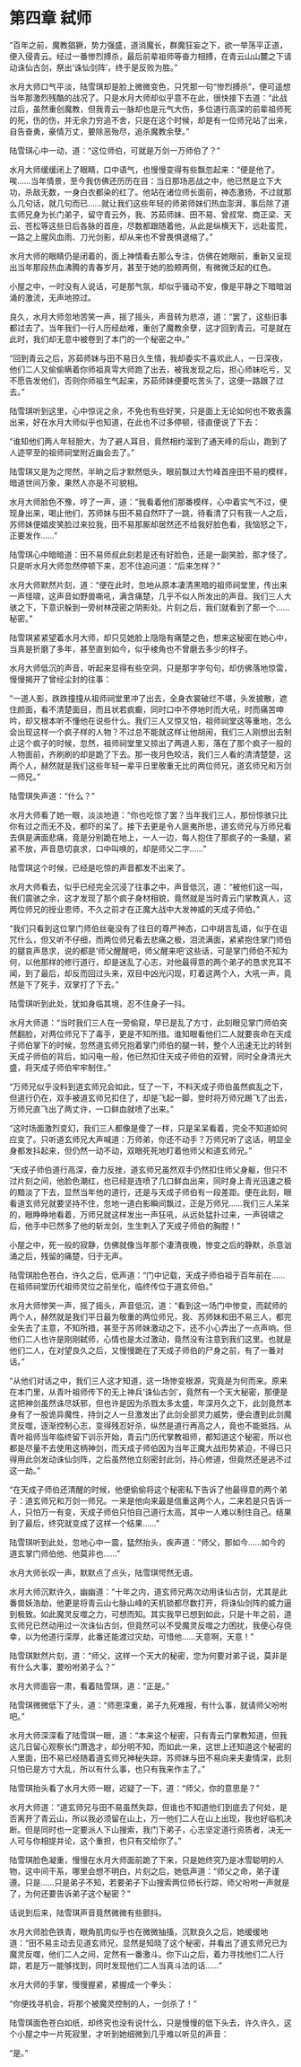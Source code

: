 # 第四章 弑师


“百年之前，魔教猖獗，势力强盛，道消魔长，群魔狂妄之下，欲一举荡平正道，便入侵青云。经过一番惨烈搏杀，最后前辈祖师等奋力相搏，在青云山山麓之下请动诛仙古剑，祭出‘诛仙剑阵’，终于是反败为胜。”

水月大师口气平淡，陆雪琪却是脸上微微变色，只凭那一句“惨烈搏杀”，便可遥想当年那激烈残酷的战况了。只是水月大师却似乎意不在此，很快接下去道：“此战过后，虽然重创魔教，但我青云一脉却也是元气大伤，多位道行高深的前辈祖师死的死，伤的伤，并无余力穷追不舍，只是在这个时候，却是有一位师兄站了出来，自告奋勇，豪情万丈，要除恶殆尽，追杀魔教余孽。”

陆雪琪心中一动，道：“这位师伯，可就是万剑一万师伯了？”

水月大师缓缓闭上了眼睛，口中语气，也慢慢变得有些飘忽起来：“便是他了。唉……当年情景，至今我仿佛还历历在目：当日那场恶战之中，他已然是立下大功，杀敌无数，一身白衣都染的红了。他站在诸位师长面前，神态激扬，不过就那么几句话，就几句而已……就让我们这些年轻的师弟师妹们热血澎湃，事后除了道玄师兄身为长门弟子，留守青云外，我、苏茹师妹、田不易、曾叔常、商正梁、天云、苍松等这些日后各脉的首座，尽数都跟随着他，从此是纵横天下，远赴蛮荒，一路之上腥风血雨、刀光剑影，却从来也不曾畏惧退缩了。”

水月大师的眼睛仍是闭着的，面上神情看去那么专注，仿佛在她眼前，重新又呈现出当年那段热血沸腾的青春岁月，甚至于她的脸颊两侧，有微微泛起的红色。

小屋之中，一时没有人说话，可是那气氛，却似乎骚动不安，像是平静之下暗暗汹涌的激流，无声地掠过。

良久，水月大师忽地苦笑一声，摇了摇头，声音转为悲凉，道：“罢了，这些旧事都过去了。当年我们一行人历经劫难，重创了魔教余孽，这才回到青云。可是就在此时，我们却无意中被卷到了本门的一个秘密之中。”

“回到青云之后，苏茹师妹与田不易日久生情，我却委实不喜欢此人，一日深夜，他们二人又偷偷瞒着你师祖真雩大师跑了出去，被我发现之后，担心师妹吃亏，又不愿告发他们，否则你师祖生气起来，苏茹师妹便要吃苦头了，这便一路跟了过去。”

陆雪琪听到这里，心中惊诧之余，不免也有些好笑，只是面上无论如何也不敢表露出来，好在水月大师似乎也知道，在此也不过多停顿，径直便说了下去：

“谁知他们两人年轻胆大，为了避人耳目，竟然相约溜到了通天峰的后山，跑到了人迹罕至的祖师祠堂附近幽会去了。”

陆雪琪又是为之愕然，半晌之后才默然低头，眼前飘过大竹峰首座田不易的模样，暗道世间万象，果然人亦是不可貌相。

水月大师脸色不豫，哼了一声，道：“我看着他们那番模样，心中着实气不过，便现身出来，喝止他们，苏师妹与田不易自然吓了一跳，待看清了只有我一人之后，苏师妹便嬉皮笑脸过来拉我，田不易那厮却居然还不给我好脸色看，我恼怒之下，正要发作……”

陆雪琪心中暗暗道：田不易师叔此刻若是还有好脸色，还是一副笑脸，那才怪了。只是听水月大师忽然停顿下来，忍不住追问道：“后来怎样？”

水月大师默然片刻，道：“便在此时，忽地从原本凄清黑暗的祖师祠堂里，传出来一声怪啸，这声音如野兽嘶吼，满含痛楚，几乎不似人所发出的声音。我们三人大骇之下，下意识躲到一旁树林茂密之阴影处。片刻之后，我们就看到了那一个……秘密。”

陆雪琪紧紧望着水月大师，却只见她脸上隐隐有痛楚之色，想来这秘密在她心中，当真是折磨了多年，甚至直到如今，似乎棱角也不曾磨去多少的样子。

水月大师低沉的声音，听起来显得有些空洞，只是那字字句句，却仿佛落地惊雷，慢慢揭开了曾经尘封的往事：

“一道人影，跌跌撞撞从祖师祠堂里冲了出去，全身衣裳破烂不堪，头发披散，遮住颜面，看不清楚面目，而且状若疯癫，同时口中不停地时而大吼，时而痛苦呻吟，却又根本听不懂他在说些什么。我们三人又惊又怕，祖师祠堂这等重地，怎么会出现这样一个疯子样的人物？不过总不能就这样让他胡闹，我们三人刚想出去制止这个疯子的时候，忽然，祖师祠堂里又掠出了两道人影，落在了那个疯子一般的人物面前，齐刷刷的却是跪了下去。那一夜月色皎洁，我们三人看的清清楚楚，这两个人，赫然就是我们这些年轻一辈平日里敬重无比的两位师兄，道玄师兄和万剑一师兄。”

陆雪琪失声道：“什么？”

水月大师看了她一眼，淡淡地道：“你也吃惊了罢？当年我们三人，那份惊骇只比你有过之而无不及，都吓的呆了。接下去更是令人匪夷所思，道玄师兄与万师兄看去俱是满面悲痛，竟是分别跪在地上，一人一边，每人抱住了那疯子的一条腿，紧紧不放，声音恳切哀求，口中叫唤的，却是师父二字……”

陆雪琪这个时候，已经是吃惊的声音都发不出来了。

水月大师看去，似乎已经完全沉浸了往事之中，声音低沉，道：“被他们这一叫，我们震骇之余，这才发现了那个疯子身材相貌，竟然就是当时青云门掌教真人，这两位师兄的授业恩师，不久之前才在正魔大战中大发神威的天成子师伯。”

“我们只看到这位掌门师伯丝毫没有了往日的尊严神态，口中胡言乱语，似乎在诅咒什么，但又听不仔细，而两位师兄看去悲痛之极，泪流满面，紧紧抱住掌门师伯的腿哀声恳求，说的都是‘师父醒醒吧，师父醒来吧’这些话，可是掌门师伯不知为何，以他那样的修行道行，却是迷乱了心志，对他最得意的两个弟子的恳求充耳不闻，到了最后，却反而回过头来，双目中凶光闪现，盯着这两个人，大吼一声，竟然是下了死手，双掌打了下去。”

陆雪琪听到此处，犹如身临其境，忍不住身子一抖。

水月大师道：“当时我们三人在一旁偷窥，早已是乱了方寸，此刻眼见掌门师伯突然翻脸，对两位师兄下了毒手，更是不知所措。谁知眼看他们二人就要丧命在天成子师伯掌下的时候，忽然道玄师兄抱着掌门师伯的腿一转，整个人迅速无比的转到天成子师伯的背后，如闪电一般，他已然扣住天成子师伯的双臂，同时全身清光大盛，将天成子师伯牢牢制住。”

“万师兄似乎没料到道玄师兄会如此，怔了一下，不料天成子师伯虽然疯乱之下，但道行仍在，双手被道玄师兄扣住了，却是飞起一脚，登时将万师兄踢飞了出去，万师兄直飞出了两丈许，一口鲜血就喷了出来。”

“这时场面激烈变幻，我们三人都像是傻了一样，只是呆呆看着，完全不知道如何应变了。只听道玄师兄大声喊道：万师弟，你还不动手？万师兄听了这话，明显全身都发抖起来，但仍然一动不动，双眼死死地盯着他师父和道玄师兄。”

“天成子师伯道行高深，奋力反挫，道玄师兄虽然双手仍然扣住师父身躯，但只不过片刻之间，他脸色潮红，也已经是连喷了几口鲜血出来，同时身上青光迅速之极的黯淡了下去，显然当年他的道行，还是与天成子师伯有一段差距。便在此刻，眼看道玄师兄就要坚持不住，忽地一道白影瞬间飘过，正是万师兄……我们三人呆呆的，眼睁睁地看着，万师兄就这样发出一声狂吼，从远处猛扑过来，一声锐啸之后，他手中已然多了他的斩龙剑，生生刺入了天成子师伯的胸膛！”

小屋之中，死一般的寂静，仿佛就像当年那个凄清夜晚，惨变之后的静默，杀意汹涌之后，残留的痛楚，归于无声。

陆雪琪脸色苍白，许久之后，低声道：“门中记载，天成子师伯祖于百年前在……在祖师祠堂历代祖师灵位之前坐化，临终传位于道玄师伯。”

水月大师惨笑一声，摇了摇头，声音低沉，道：“看到这一场门中惨变，而弑师的两个人，赫然就是我们平日最为敬重的两位师兄，我、苏师妹和田不易三人，都完全失去了主意，不知所措，甚至于苏师妹激动之下，还不小心弄出了一点声响。但他们二人也许是刚刚弑师，心情也是太过激动，竟然没有注意到我们这里。也就是他们二人，在对望良久之后，又慢慢跪在了天成子师伯的尸身之前，有了一番对话。”

“从他们对话之中，我们三人这才知道，这一场惨变根源，究竟是为何而来。原来在本门里，从青叶祖师传下的无上神兵‘诛仙古剑’，竟然有一个天大秘密，那便是这把神剑虽然诛尽妖邪，但也许是因为杀戮太多太盛，年深月久之下，此剑竟然本身有了一股诡异魔性，持剑之人一旦激发出了此剑全部灵力威势，便会遭到此剑魔灵反噬，逐渐控制心志，变得残忍好杀，纵然是道行再高之人，竟也不能抵挡。从青叶祖师当年临终留下训示开始，青云门历代掌教祖师，都知道这个秘密，所以也都是尽量不去使用这柄神剑，而天成子师伯因为当年正魔大战形势紧迫，不得已只得用此剑发动诛仙剑阵，之后虽然他立刻密封此剑，持心修道，但竟然还是逃不过这一劫。”

“在天成子师伯还清醒的时候，他便偷偷将这个秘密私下告诉了他最得意的两个弟子：道玄师兄和万剑一师兄。一来是他向来最是信重这两个人，二来若是只告诉一人，只怕万一有变，天成子师伯只怕自己道行太高，其中一人难以制住自己。结果到了最后，终究就变成了这样一个结果……”

陆雪琪听到此处，忽地心中一震，猛然抬头，疾声道：“师父，那如今……如今的道玄掌门师伯他、他莫非也……”

水月大师长叹一声，默默点了点头，陆雪琪愕然无语。

水月大师沉默许久，幽幽道：“十年之内，道玄师兄两次动用诛仙古剑，尤其是此番兽妖浩劫，他更是将青云山七脉山峰的天机锁都尽数打开，将诛仙剑阵的威力逼到极致。如此魔灵反噬之力，可想而知。其实我早已想到如此，只是十年之前，道玄师兄已然动用过一次诛仙古剑，但竟然可以不受魔灵反噬之力困扰，我便心存侥幸，以为他道行深厚，此番还能渡过灾劫，可惜他……天意啊，天意！”

陆雪琪默然片刻，道：“师父，这样一个天大的秘密，您为何要对弟子说，莫非是有什么大事，要吩咐弟子么？”

水月大师面容一肃，看着陆雪琪，道：“正是。”

陆雪琪微微低下了头，道：“师恩深重，弟子九死难报，有什么事，就请师父吩咐吧。”

水月大师深深看了陆雪琪一眼，道：“本来这个秘密，只有青云门掌教知道，但我这几日留心观察长门萧逸才，却分明不知，而如此一来，这世上还知道这个秘密的人里面，田不易已经随着道玄师兄神秘失踪，苏师妹与田不易向来夫妻情深，此刻只怕已是方寸大乱，所以有什么事，也只有我来作主了。”

陆雪琪抬头看了水月大师一眼，迟疑了一下，道：“师父，你的意思是？”

水月大师道：“道玄师兄与田不易虽然失踪，但谁也不知道他们到底去了何处，是否离开了青云山，所以我必须留在山上，万一他们二人在山上出现，我也好临机决断。但是同时也一定要派人下山搜索，我门下弟子，心志坚定道行资质者，决无一人可与你相提并论，这个重担，也只有交给你了。”

陆雪琪脸色凝重，慢慢在水月大师面前跪了下来，只是她终究乃是冰雪聪明的人物，这中间干系，哪里会想不明白，片刻之后，她低声道：“师父之命，弟子谨遵。只是……只是弟子不知，若要弟子下山搜索两位师长行踪，师父吩咐一声就是了，为何还要告诉弟子这个秘密？”

话说到后来，陆雪琪声音竟然微微有些颤抖。

水月大师脸色铁青，眼角肌肉似乎也在微微抽搐，沉默良久之后，她缓缓地道：“田不易主动去见道玄师兄，显然是知晓了这个秘密，并看出了道玄师兄已为魔灵反噬，他们二人之间，定然有一番激斗。你下山之后，着力寻找他们二人行踪，若是万一能够找到，同时发现他们二人当真斗法的话……”

水月大师的手掌，慢慢握紧，紧握成一个拳头：

“你便找寻机会，将那个被魔灵控制的人，一剑杀了！”

陆雪琪面色苍白如纸，却终究也没有说什么，只是慢慢的低下头去，许久许久，这个小屋之中一片死寂里，才听到她细微到几乎难以听见的声音：

“是。”





